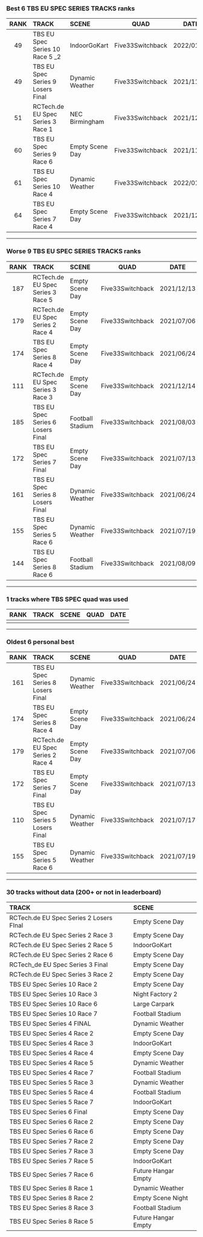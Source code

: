 ### Best 6 TBS EU SPEC SERIES TRACKS ranks
|RANK|TRACK|SCENE|QUAD|DATE|
|:---:|:---|:---|:---:|:---:|
|49|TBS EU Spec Series 10 Race 5 _2|IndoorGoKart|Five33Switchback|2022/01/27|
|49|TBS EU Spec Series 9 Losers Final|Dynamic Weather|Five33Switchback|2021/11/16|
|51|RCTech.de EU Spec Series 3 Race 1|NEC Birmingham|Five33Switchback|2021/12/13|
|60|TBS EU Spec Series 9 Race 6|Empty Scene Day|Five33Switchback|2021/11/16|
|61|TBS EU Spec Series 10 Race 4|Dynamic Weather|Five33Switchback|2022/01/07|
|64|TBS EU Spec Series 7 Race 4|Empty Scene Day|Five33Switchback|2021/12/11|
---
### Worse 9 TBS EU SPEC SERIES TRACKS ranks
|RANK|TRACK|SCENE|QUAD|DATE|
|:---:|:---|:---|:---:|:---:|
|187|RCTech.de EU Spec Series 3 Race 5|Empty Scene Day|Five33Switchback|2021/12/13|
|179|RCTech.de EU Spec Series 2 Race 4|Empty Scene Day|Five33Switchback|2021/07/06|
|174|TBS EU Spec Series 8 Race 4|Empty Scene Day|Five33Switchback|2021/06/24|
|111|RCTech.de EU Spec Series 3 Race 3|Empty Scene Day|Five33Switchback|2021/12/14|
|185|TBS EU Spec Series 6 Losers Final|Football Stadium|Five33Switchback|2021/08/03|
|172|TBS EU Spec Series 7 Final|Empty Scene Day|Five33Switchback|2021/07/13|
|161|TBS EU Spec Series 8 Losers Final|Dynamic Weather|Five33Switchback|2021/06/24|
|155|TBS EU Spec Series 5 Race 6|Dynamic Weather|Five33Switchback|2021/07/19|
|144|TBS EU Spec Series 8 Race 6|Football Stadium|Five33Switchback|2021/08/09|
---
### 1 tracks where TBS SPEC quad was used
|RANK|TRACK|SCENE|QUAD|DATE|
|:---:|:---|:---|:---:|:---:|
||||||
---
### Oldest 6 personal best
|RANK|TRACK|SCENE|QUAD|DATE|
|:---:|:---|:---|:---:|:---:|
|161|TBS EU Spec Series 8 Losers Final|Dynamic Weather|Five33Switchback|2021/06/24|
|174|TBS EU Spec Series 8 Race 4|Empty Scene Day|Five33Switchback|2021/06/24|
|179|RCTech.de EU Spec Series 2 Race 4|Empty Scene Day|Five33Switchback|2021/07/06|
|172|TBS EU Spec Series 7 Final|Empty Scene Day|Five33Switchback|2021/07/13|
|110|TBS EU Spec Series 5 Losers Final|Dynamic Weather|Five33Switchback|2021/07/17|
|155|TBS EU Spec Series 5 Race 6|Dynamic Weather|Five33Switchback|2021/07/19|
---
### 30 tracks without data (200+ or not in leaderboard)
|TRACK|SCENE|
|:---|:---|
|RCTech.de EU Spec Series 2 Losers FInal|Empty Scene Day|
|RCTech.de EU Spec Series 2 Race 3|Empty Scene Day|
|RCTech.de EU Spec Series 2 Race 5|IndoorGoKart|
|RCTech.de EU Spec Series 2 Race 6|Empty Scene Day|
|RCTech_de EU Spec Series 3 Final|Empty Scene Day|
|RCTech.de EU Spec Series 3 Race 2|Empty Scene Day|
|TBS EU Spec Series 10 Race 2|Empty Scene Day|
|TBS EU Spec Series 10 Race 3|Night Factory 2|
|TBS EU Spec Series 10 Race 6|Large Carpark|
|TBS EU Spec Series 10 Race 7|Football Stadium|
|TBS EU Spec Series 4 FINAL|Dynamic Weather|
|TBS EU Spec Series 4 Race 2|Empty Scene Day|
|TBS EU Spec Series 4 Race 3|IndoorGoKart|
|TBS EU Spec Series 4 Race 4|Empty Scene Day|
|TBS EU Spec Series 4 Race 5|Dynamic Weather|
|TBS EU Spec Series 4 Race 7|Football Stadium|
|TBS EU Spec Series 5 Race 3|Dynamic Weather|
|TBS EU Spec Series 5 Race 4|Football Stadium|
|TBS EU Spec Series 5 Race 7|IndoorGoKart|
|TBS EU Spec Series 6 Final|Empty Scene Day|
|TBS EU Spec Series 6 Race 2|Empty Scene Day|
|TBS EU Spec Series 6 Race 6|Empty Scene Day|
|TBS EU Spec Series 7 Race 2|Empty Scene Day|
|TBS EU Spec Series 7 Race 3|Empty Scene Day|
|TBS EU Spec Series 7 Race 5|IndoorGoKart|
|TBS EU Spec Series 7 Race 6|Future Hangar Empty|
|TBS EU Spec Series 8 Race 1|Dynamic Weather|
|TBS EU Spec Series 8 Race 2|Empty Scene Night|
|TBS EU Spec Series 8 Race 3|Football Stadium|
|TBS EU Spec Series 8 Race 5|Future Hangar Empty|
